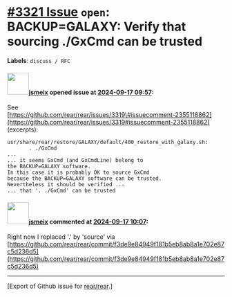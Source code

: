 [\#3321 Issue](https://github.com/rear/rear/issues/3321) `open`: BACKUP=GALAXY: Verify that sourcing ./GxCmd can be trusted
===========================================================================================================================

**Labels**: `discuss / RFC`

#### <img src="https://avatars.githubusercontent.com/u/1788608?u=925fc54e2ce01551392622446ece427f51e2f0ce&v=4" width="50">[jsmeix](https://github.com/jsmeix) opened issue at [2024-09-17 09:57](https://github.com/rear/rear/issues/3321):

See  
[https://github.com/rear/rear/issues/3319\#issuecomment-2355118862](https://github.com/rear/rear/issues/3319#issuecomment-2355118862)  
(excerpts):

    usr/share/rear/restore/GALAXY/default/400_restore_with_galaxy.sh:
           . ./GxCmd
    ...
    ... it seems GxCmd (and GxCmdLine) belong to
    the BACKUP=GALAXY software.
    In this case it is probably OK to source GxCmd
    because the BACKUP=GALAXY software can be trusted.
    Nevertheless it should be verified ...
    ... that '. ./GxCmd' can be trusted

#### <img src="https://avatars.githubusercontent.com/u/1788608?u=925fc54e2ce01551392622446ece427f51e2f0ce&v=4" width="50">[jsmeix](https://github.com/jsmeix) commented at [2024-09-17 10:07](https://github.com/rear/rear/issues/3321#issuecomment-2355163564):

Right now I replaced '.' by 'source' via  
[https://github.com/rear/rear/commit/f3de9e84949f181b5eb8ab8a1e702e87c5d236d5](https://github.com/rear/rear/commit/f3de9e84949f181b5eb8ab8a1e702e87c5d236d5)

------------------------------------------------------------------------

\[Export of Github issue for
[rear/rear](https://github.com/rear/rear).\]
